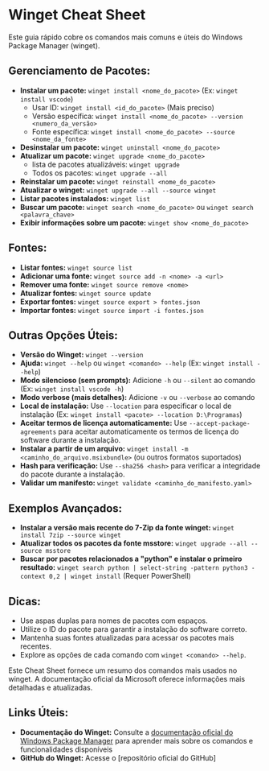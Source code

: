 # Winget Cheat Sheet

Este guia rápido cobre os comandos mais comuns e úteis do Windows Package Manager (winget).

## Gerenciamento de Pacotes:

* **Instalar um pacote:** `winget install <nome_do_pacote>`  (Ex: `winget install vscode`)
    * Usar ID: `winget install <id_do_pacote>` (Mais preciso)
    * Versão específica: `winget install <nome_do_pacote> --version <numero_da_versão>`
    * Fonte específica: `winget install <nome_do_pacote> --source <nome_da_fonte>`
* **Desinstalar um pacote:** `winget uninstall <nome_do_pacote>`
* **Atualizar um pacote:** `winget upgrade <nome_do_pacote>`
    * lista de pacotes atualizáveis: `winget upgrade`
    * Todos os pacotes: `winget upgrade --all`
* **Reinstalar um pacote:** `winget reinstall <nome_do_pacote>`
* **Atualizar o winget:** `winget upgrade --all --source winget`
* **Listar pacotes instalados:** `winget list`
* **Buscar um pacote:** `winget search <nome_do_pacote>` ou `winget search <palavra_chave>`
* **Exibir informações sobre um pacote:** `winget show <nome_do_pacote>`


## Fontes:

* **Listar fontes:** `winget source list`
* **Adicionar uma fonte:** `winget source add -n <nome> -a <url>`
* **Remover uma fonte:** `winget source remove <nome>`
* **Atualizar fontes:** `winget source update`
* **Exportar fontes:** `winget source export > fontes.json`
* **Importar fontes:** `winget source import -i fontes.json`


## Outras Opções Úteis:

* **Versão do Winget:** `winget --version`
* **Ajuda:** `winget --help`  ou `winget <comando> --help` (Ex: `winget install --help`)
* **Modo silencioso (sem prompts):**  Adicione `-h` ou `--silent` ao comando (Ex: `winget install vscode -h`)
* **Modo verbose (mais detalhes):** Adicione `-v` ou `--verbose` ao comando
* **Local de instalação:** Use `--location` para especificar o local de instalação (Ex: `winget install <pacote> --location D:\Programas`)
* **Aceitar termos de licença automaticamente:** Use `--accept-package-agreements` para aceitar automaticamente os termos de licença do software durante a instalação.
* **Instalar a partir de um arquivo:** `winget install -m <caminho_do_arquivo.msixbundle>` (ou outros formatos suportados)
* **Hash para verificação:** Use `--sha256 <hash>` para verificar a integridade do pacote durante a instalação.
* **Validar um manifesto:** `winget validate <caminho_do_manifesto.yaml>`


## Exemplos Avançados:

* **Instalar a versão mais recente do 7-Zip da fonte winget:** `winget install 7zip --source winget`
* **Atualizar todos os pacotes da fonte msstore:** `winget upgrade --all --source msstore`
* **Buscar por pacotes relacionados a "python" e instalar o primeiro resultado:** `winget search python | select-string -pattern python3 -context 0,2 | winget install` (Requer PowerShell)


## Dicas:

* Use aspas duplas para nomes de pacotes com espaços.
* Utilize o ID do pacote para garantir a instalação do software correto.
* Mantenha suas fontes atualizadas para acessar os pacotes mais recentes.
* Explore as opções de cada comando com `winget <comando> --help`.


Este Cheat Sheet fornece um resumo dos comandos mais usados no winget.  A documentação oficial da Microsoft oferece informações mais detalhadas e atualizadas.

## Links Úteis:
* **Documentação do Winget:** Consulte a [documentação oficial do Windows Package Manager](https://docs.microsoft.com/en-us/windows/package-manager/winget/) para aprender mais sobre os comandos e funcionalidades disponíveis
* **GitHub do Winget:** Acesse o [repositório oficial do GitHub]